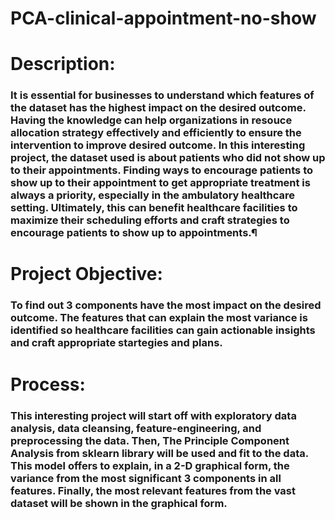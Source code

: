 # PCA-clinical-appointment-no-show


# Description:
### It is essential for businesses to understand which features of the dataset has the highest impact on the desired outcome. Having the knowledge can help organizations in resouce allocation strategy effectively and efficiently to ensure the intervention to improve desired outcome. In this interesting project, the dataset used is about patients who did not show up to their appointments. Finding ways to encourage patients to show up to their appointment to get appropriate treatment is always a priority, especially in the ambulatory healthcare setting. Ultimately, this can benefit healthcare facilities to maximize their scheduling efforts and craft strategies to encourage patients to show up to appointments.¶


#  Project Objective:
### To find out 3 components have the most impact on the desired outcome. The features that can explain the most variance is identified so healthcare facilities can gain actionable insights and craft appropriate startegies and plans.


# Process:
### This interesting project will start off with exploratory data analysis, data cleansing, feature-engineering, and preprocessing the data. Then, The Principle Component Analysis from sklearn library will be used and fit to the data. This model offers to explain, in a 2-D graphical form, the variance from the most significant 3 components in all features. Finally, the most relevant features from the vast dataset will be shown in the graphical form.
